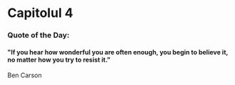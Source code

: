 # Capitolul 4

### Quote of the Day:

#### "If you hear how wonderful you are often enough, you begin to believe it, no matter how you try to resist it."
Ben Carson

